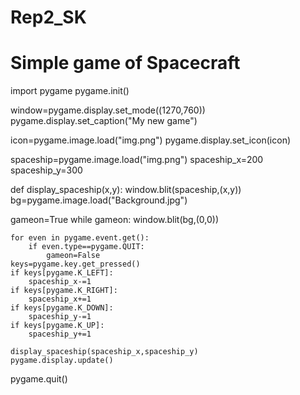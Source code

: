 # Rep2_SK
# Simple game of Spacecraft 

import pygame
pygame.init()

window=pygame.display.set_mode((1270,760))
pygame.display.set_caption("My new game")

icon=pygame.image.load("img.png")
pygame.display.set_icon(icon)

spaceship=pygame.image.load("img.png")
spaceship_x=200
spaceship_y=300

def display_spaceship(x,y):
    window.blit(spaceship,(x,y))
bg=pygame.image.load("Background.jpg")

gameon=True
while gameon:
    window.blit(bg,(0,0))

    for even in pygame.event.get():
        if even.type==pygame.QUIT:
            gameon=False
    keys=pygame.key.get_pressed()
    if keys[pygame.K_LEFT]:
        spaceship_x-=1
    if keys[pygame.K_RIGHT]:
        spaceship_x+=1
    if keys[pygame.K_DOWN]:
        spaceship_y-=1
    if keys[pygame.K_UP]:
        spaceship_y+=1

    display_spaceship(spaceship_x,spaceship_y)
    pygame.display.update()

pygame.quit()

